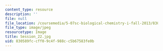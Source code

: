 ```yaml
---
content_type: resource
description: ''
file: null
file_location: /coursemedia/5-07sc-biological-chemistry-i-fall-2013/830589fccff09c4f988cc5b67583fe0b_Session_22.jpg
file_type: image/jpeg
resourcetype: Image
title: Session_22.jpg
uid: 830589fc-cff0-9c4f-988c-c5b67583fe0b
---
```

